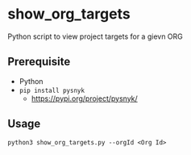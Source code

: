 # show_org_targets

Python script to view project targets for a gievn ORG

## Prerequisite

- Python
- `pip install pysnyk`
  - https://pypi.org/project/pysnyk/

## Usage

```
python3 show_org_targets.py --orgId <Org Id>
```